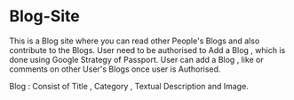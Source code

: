 # Blog-Site
This is a Blog site where you can read other People's Blogs and also contribute to the Blogs. 
User need to be authorised to Add a Blog , which is done using Google Strategy of Passport. 
User can add a Blog , like or comments on other User's Blogs once user is Authorised. 

Blog : Consist of  Title , Category , Textual Description and Image.
